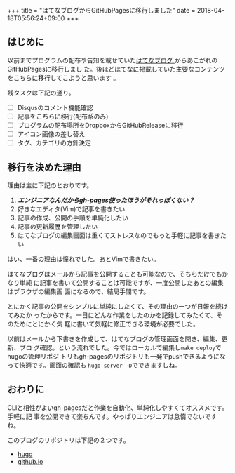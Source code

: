 +++
title = "はてなブログからGitHubPagesに移行しました"
date = 2018-04-18T05:56:24+09:00
+++

はじめに
------------------------------------------------------------------------------

以前までプログラムの配布や告知を載せていた[はてなブログ
](http://jiroron666.hatenablog.com/archive)からあこがれのGitHubPagesに移行しまし
た。後ほどはてなに掲載していた主要なコンテンツをこちらに移行してこようと思います
。

残タスクは下記の通り。

- [ ] Disqusのコメント機能確認
- [ ] 記事をこちらに移行(配布系のみ)
- [ ] プログラムの配布場所をDropboxからGitHubReleaseに移行
- [ ] アイコン画像の差し替え
- [ ] タグ、カテゴリの方針決定

移行を決めた理由
------------------------------------------------------------------------------

理由は主に下記のとおりです。

1. ***エンジニアなんだからgh-pages使ったほうがそれっぽくない？***
1. 好きなエディタ(Vim)で記事を書きたい
1. 記事の作成、公開の手順を単純化したい
1. 記事の更新履歴を管理したい
1. はてなブログの編集画面は重くてストレスなのでもっと手軽に記事を書きたい

はい、一番の理由は憧れでした。あとVimで書きたい。

はてなブログはメールから記事を公開することも可能なので、そちらだけでもかなり単純
に記事を書いて公開することは可能ですが、一度公開したあとの編集はブラウザの編集画
面になるので、結局手間です。

とにかく記事の公開をシンプルに単純にしたくて、その理由の一つが日報を続けてみたか
ったからです。一日にどんな作業をしたのかを記録してみたくて、そのためにとにかく気
軽に書いて気軽に修正できる環境が必要でした。

以前はメールから下書きを作成して、はてなブログの管理画面を開き、編集、更新、ブロ
グ確認。という流れでした。今ではローカルで編集し`make deploy`でhugoの管理リポジ
トリもgh-pagesのリポジトリも一発でpushできるようになって快適です。画面の確認も
`hugo server -D`でできますしね。

おわりに
------------------------------------------------------------------------------

CLIと相性がよいgh-pagesだと作業を自動化、単純化しやすくてオススメです。手軽に記
事を公開できて楽ちんです。やっぱりエンジニアは怠惰でないですね。

このブログのリポジトリは下記の２つです。

- [hugo](https://github.com/jiro4989/jilog-hugo)
- [github.io](https://github.com/jiro4989/jiro4989.github.io)

